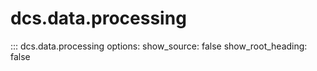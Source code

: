 # dcs.data.processing

::: dcs.data.processing
    options:
      show_source: false
      show_root_heading: false
